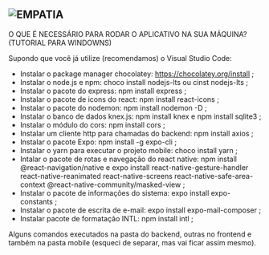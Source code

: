 ![EMPATIA](https://user-images.githubusercontent.com/51242246/82749560-56736800-9d80-11ea-9409-816f670f872b.jpg)
-----------------------------------------------------------------------------------

O QUE É NECESSÁRIO PARA RODAR O APLICATIVO NA SUA MÁQUINA? (TUTORIAL PARA WINDOWNS)

Supondo que você já utilize (recomendamos) o Visual Studio Code:

- Instalar o package manager chocolatey: https://chocolatey.org/install ;
- Instalar o node.js e npm: choco install nodejs-lts ou cinst nodejs-lts ;
- Instalar o pacote do express: npm install express ;
- Instalar o pacote de icons do react: npm install react-icons ;
- Instalar o pacote do nodemon: npm install nodemon -D ;
- Instalar o banco de dados knex.js: npm install knex e npm install sqlite3 ;
- Instalar o módulo do cors: npm install cors ;
- Instalar um cliente http para chamadas do backend: npm install axios ;
- Instalar o pacote Expo: npm install -g expo-cli ;
- Instalar o yarn para executar o projeto mobile: choco install yarn ;
- Intalar o pacote de rotas e navegação do react native: npm install @react-navigation/native e expo install react-native-gesture-handler react-native-reanimated react-native-screens react-native-safe-area-context @react-native-community/masked-view ;
- Instalar o pacote de informações do sistema: expo install expo-constants ;
- Instalar o pacote de escrita de e-mail: expo install expo-mail-composer ;
- Instalar pacote de formatação INTL: npm install intl ;

Alguns comandos executados na pasta do backend, outras no frontend e também na pasta mobile (esqueci de separar, mas vai ficar assim mesmo).
